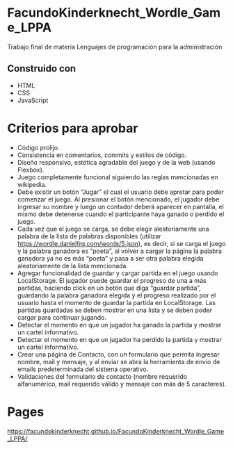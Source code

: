 # FacundoKinderknecht_Wordle_Game_LPPA
Trabajo final de materia Lenguajes de programación para la administración 

## Construido con
* HTML
* CSS
* JavaScript

# Criterios para aprobar
- Código prolijo.
- Consistencia en comentarios, commits y estilos de código.
- Diseño responsivo, estética agradable del juego y de la web (usando Flexbox).
- Juego completamente funcional siguiendo las reglas mencionadas en wikipedia.
- Debe existir un botón “Jugar” el cual el usuario debe apretar para poder comenzar el juego. Al
presionar el botón mencionado, el jugador debe ingresar su nombre y luego un contador deberá
aparecer en pantalla, el mismo debe detenerse cuando el participante haya ganado o perdido el
juego.
- Cada vez que el juego se carga, se debe elegir aleatoriamente una palabra de la lista de palabras
disponibles (utilizar https://wordle.danielfrg.com/words/5.json), es decir, si se carga el juego y la
palabra ganadora es “poeta”, al volver a cargar la página la palabra ganadora ya no es más “poeta” y
pasa a ser otra palabra elegida aleatoriamente de la lista mencionada.
- Agregar funcionalidad de guardar y cargar partida en el juego usando LocalStorage. El jugador
puede guardar el progreso de una a más partidas, haciendo click en un botón que diga “guardar
partida”, guardando la palabra ganadora elegida y el progreso realizado por el usuario hasta el
momento de guardar la partida en LocalStorage. Las partidas guardadas se deben mostrar en una
lista y se deben poder cargar para continuar jugando.
- Detectar el momento en que un jugador ha ganado la partida y mostrar un cartel informativo.
- Detectar el momento en que un jugador ha perdido la partida y mostrar un cartel informativo.
- Crear una página de Contacto, con un formulario que permita ingresar nombre, mail y mensaje, y al
enviar se abra la herramienta de envío de emails predeterminada del sistema operativo.
- Validaciones del formulario de contacto (nombre requerido alfanumérico, mail requerido válido y
mensaje con más de 5 caracteres).

# Pages
https://facundokinderknecht.github.io/FacundoKinderknecht_Wordle_Game_LPPA/
